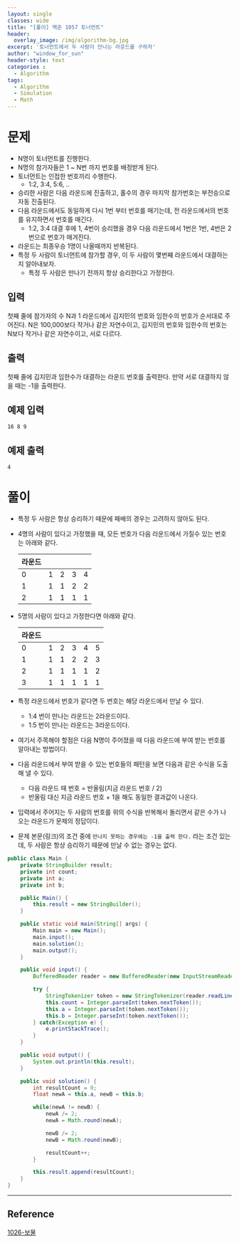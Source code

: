 ```yaml
--- 
layout: single
classes: wide
title: "[풀이] 백준 1057 토너먼트"
header:
  overlay_image: /img/algorithm-bg.jpg
excerpt: '토너먼트에서 두 사람이 만나는 라운드를 구하자'
author: "window_for_sun"
header-style: text
categories :
  - Algorithm
tags:
  - Algorithm
  - Simulation
  - Math
---  
```


# 문제
- N명이 토너먼트를 진행한다.
- N명의 참가자들은 1 ~ N번 까지 번호를 배정받게 된다.
- 토너먼트는 인접한 번호끼리 수행한다.
	- 1:2, 3:4, 5:6, ..
- 승리한 사람은 다음 라운드에 진출하고, 홀수의 경우 마지막 참가번호는 부전승으로 자동 진출된다.
- 다음 라운드에서도 동일하게 다시 1번 부터 번호를 매기는데, 전 라운드에서의 번호를 유지하면서 번호를 매긴다.
	- 1:2, 3:4 대결 후에 1, 4번이 승리했을 경우 다음 라운드에서 1번은 1번, 4번은 2번으로 번호가 매겨진다.
- 라운드는 최종우승 1명이 나올때까지 반복된다.
- 특정 두 사람이 토너먼트에 참가할 경우, 이 두 사람이 몇번째 라운드에서 대결하는지 알아내보자.
	- 특정 두 사람은 만나기 전까지 항상 승리한다고 가정한다.

## 입력
첫째 줄에 참가자의 수 N과 1 라운드에서 김지민의 번호와 임한수의 번호가 순서대로 주어진다. 
N은 100,000보다 작거나 같은 자연수이고, 김지민의 번호와 임한수의 번호는 N보다 작거나 같은 자연수이고, 서로 다르다.

## 출력
첫째 줄에 김지민과 임한수가 대결하는 라운드 번호를 출력한다. 
만약 서로 대결하지 않을 때는 -1을 출력한다.

## 예제 입력

```
16 8 9
```  

## 예제 출력

```
4
```  

# 풀이
- 특정 두 사람은 항상 승리하기 때문에 패배의 경우는 고려하지 않아도 된다.
- 4명의 사람이 있다고 가정했을 때, 모든 번호가 다음 라운드에서 가질수 있는 번호는 아래와 같다.

	라운드 | | | | |
	---|---|---|---|---|
	0|1|2|3|4|
	1|1|1|2|2|
	2|1|1|1|1|
	
- 5명의 사람이 있다고 가정한다면 아래와 같다.

	라운드 | | | | | |
	---|---|---|---|---|---|
	0|1|2|3|4|5
	1|1|1|2|2|3
	2|1|1|1|1|2
	3|1|1|1|1|1
	
- 특정 라운드에서 번호가 같다면 두 번호는 해당 라운드에서 만날 수 있다.
	- 1:4 번이 만나는 라운드는 2라운드이다.
	- 1:5 번이 만나는 라운드는 3라운드이다.
- 여기서 주목해야 할점은 다음 N명이 주어졌을 때 다음 라운드에 부여 받는 번호를 알아내는 방법이다.
- 다음 라운드에서 부여 받을 수 있는 번호들의 패턴을 보면 다음과 같은 수식을 도출해 낼 수 있다.
	- 다음 라운드 때 번호 = 반올림(지금 라운드 번호 / 2)
	- 반올림 대신 지금 라운드 번호 + 1을 해도 동일한 결과값이 나온다.
- 입력에서 주어지는 두 사람의 번호를 위의 수식을 반복해서 돌리면서 같은 수가 나오는 라운드가 문제의 정답이다.
- 문제 본문(링크)의 조건 중에 `만나지 못하는 경우에는 -1을 출력 한다.` 라는 조건 있는데, 두 사람은 항상 승리하기 때문에 만날 수 없는 경우는 없다.

```java
public class Main {
    private StringBuilder result;
    private int count;
    private int a;
    private int b;

    public Main() {
        this.result = new StringBuilder();
    }

    public static void main(String[] args) {
        Main main = new Main();
        main.input();
        main.solution();
        main.output();
    }

    public void input() {
        BufferedReader reader = new BufferedReader(new InputStreamReader(System.in));

        try {
            StringTokenizer token = new StringTokenizer(reader.readLine(), " ");
            this.count = Integer.parseInt(token.nextToken());
            this.a = Integer.parseInt(token.nextToken());
            this.b = Integer.parseInt(token.nextToken());
        } catch(Exception e) {
            e.printStackTrace();
        }
    }

    public void output() {
        System.out.println(this.result);
    }

    public void solution() {
        int resultCount = 0;
        float newA = this.a, newB = this.b;

        while(newA != newB) {
            newA /= 2;
            newA = Math.round(newA);

            newB /= 2;
            newB = Math.round(newB);

            resultCount++;
        }

        this.result.append(resultCount);
    }
}
```

---
## Reference
[1026-보물](https://www.acmicpc.net/problem/1026)  

